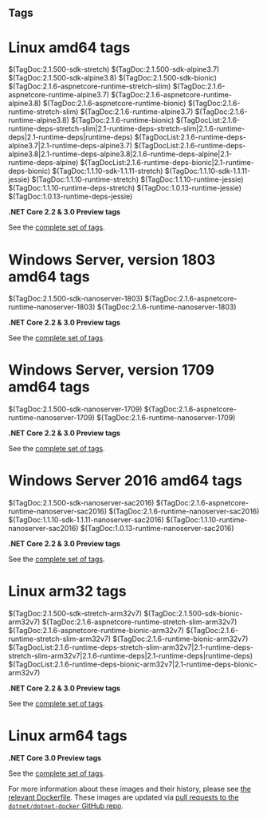## Tags

# Linux amd64 tags

$(TagDoc:2.1.500-sdk-stretch)
$(TagDoc:2.1.500-sdk-alpine3.7)
$(TagDoc:2.1.500-sdk-alpine3.8)
$(TagDoc:2.1.500-sdk-bionic)
$(TagDoc:2.1.6-aspnetcore-runtime-stretch-slim)
$(TagDoc:2.1.6-aspnetcore-runtime-alpine3.7)
$(TagDoc:2.1.6-aspnetcore-runtime-alpine3.8)
$(TagDoc:2.1.6-aspnetcore-runtime-bionic)
$(TagDoc:2.1.6-runtime-stretch-slim)
$(TagDoc:2.1.6-runtime-alpine3.7)
$(TagDoc:2.1.6-runtime-alpine3.8)
$(TagDoc:2.1.6-runtime-bionic)
$(TagDocList:2.1.6-runtime-deps-stretch-slim|2.1-runtime-deps-stretch-slim|2.1.6-runtime-deps|2.1-runtime-deps|runtime-deps)
$(TagDocList:2.1.6-runtime-deps-alpine3.7|2.1-runtime-deps-alpine3.7)
$(TagDocList:2.1.6-runtime-deps-alpine3.8|2.1-runtime-deps-alpine3.8|2.1.6-runtime-deps-alpine|2.1-runtime-deps-alpine)
$(TagDocList:2.1.6-runtime-deps-bionic|2.1-runtime-deps-bionic)
$(TagDoc:1.1.10-sdk-1.1.11-stretch)
$(TagDoc:1.1.10-sdk-1.1.11-jessie)
$(TagDoc:1.1.10-runtime-stretch)
$(TagDoc:1.1.10-runtime-jessie)
$(TagDoc:1.1.10-runtime-deps-stretch)
$(TagDoc:1.0.13-runtime-jessie)
$(TagDoc:1.0.13-runtime-deps-jessie)

**.NET Core 2.2 & 3.0 Preview tags**

See the [complete set of tags]($(System:SourceUrl)/TAGS.md).

# Windows Server, version 1803 amd64 tags

$(TagDoc:2.1.500-sdk-nanoserver-1803)
$(TagDoc:2.1.6-aspnetcore-runtime-nanoserver-1803)
$(TagDoc:2.1.6-runtime-nanoserver-1803)

**.NET Core 2.2 & 3.0 Preview tags**

See the [complete set of tags]($(System:SourceUrl)/TAGS.md).

# Windows Server, version 1709 amd64 tags

$(TagDoc:2.1.500-sdk-nanoserver-1709)
$(TagDoc:2.1.6-aspnetcore-runtime-nanoserver-1709)
$(TagDoc:2.1.6-runtime-nanoserver-1709)

**.NET Core 2.2 & 3.0 Preview tags**

See the [complete set of tags]($(System:SourceUrl)/TAGS.md).

# Windows Server 2016 amd64 tags

$(TagDoc:2.1.500-sdk-nanoserver-sac2016)
$(TagDoc:2.1.6-aspnetcore-runtime-nanoserver-sac2016)
$(TagDoc:2.1.6-runtime-nanoserver-sac2016)
$(TagDoc:1.1.10-sdk-1.1.11-nanoserver-sac2016)
$(TagDoc:1.1.10-runtime-nanoserver-sac2016)
$(TagDoc:1.0.13-runtime-nanoserver-sac2016)

**.NET Core 2.2 & 3.0 Preview tags**

See the [complete set of tags]($(System:SourceUrl)/TAGS.md).

# Linux arm32 tags

$(TagDoc:2.1.500-sdk-stretch-arm32v7)
$(TagDoc:2.1.500-sdk-bionic-arm32v7)
$(TagDoc:2.1.6-aspnetcore-runtime-stretch-slim-arm32v7)
$(TagDoc:2.1.6-aspnetcore-runtime-bionic-arm32v7)
$(TagDoc:2.1.6-runtime-stretch-slim-arm32v7)
$(TagDoc:2.1.6-runtime-bionic-arm32v7)
$(TagDocList:2.1.6-runtime-deps-stretch-slim-arm32v7|2.1-runtime-deps-stretch-slim-arm32v7|2.1.6-runtime-deps|2.1-runtime-deps|runtime-deps)
$(TagDocList:2.1.6-runtime-deps-bionic-arm32v7|2.1-runtime-deps-bionic-arm32v7)

**.NET Core 2.2 & 3.0 Preview tags**

See the [complete set of tags]($(System:SourceUrl)/TAGS.md).

# Linux arm64 tags

**.NET Core 3.0 Preview tags**

See the [complete set of tags]($(System:SourceUrl)/TAGS.md).

For more information about these images and their history, please see [the relevant Dockerfile](https://github.com/dotnet/dotnet-docker/search?utf8=%E2%9C%93&q=FROM&type=Code). These images are updated via [pull requests to the `dotnet/dotnet-docker` GitHub repo](https://github.com/dotnet/dotnet-docker/pulls).

